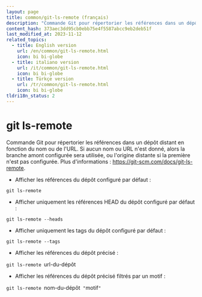 ```yaml
---
layout: page
title: common/git-ls-remote (français)
description: "Commande Git pour répertorier les références dans un dépôt distant en fonction du nom ou de l'URL."
content_hash: 373aec3dd95cb0ebb75e4f5587abcc9eb2deb51f
last_modified_at: 2023-11-12
related_topics:
  - title: English version
    url: /en/common/git-ls-remote.html
    icon: bi bi-globe
  - title: italiano version
    url: /it/common/git-ls-remote.html
    icon: bi bi-globe
  - title: Türkçe version
    url: /tr/common/git-ls-remote.html
    icon: bi bi-globe
tldri18n_status: 2
---
```

# git ls-remote

Commande Git pour répertorier les références dans un dépôt distant en fonction du nom ou de l'URL.
Si aucun nom ou URL n'est donné, alors la branche amont configurée sera utilisée, ou l'origine distante si la première n'est pas configurée.
Plus d'informations : <https://git-scm.com/docs/git-ls-remote>.

- Afficher les références du dépôt configuré par défaut :

`git ls-remote`

- Afficher uniquement les références HEAD du dépôt configuré par défaut :

`git ls-remote --heads`

- Afficher uniquement les tags du dépôt configuré par défaut :

`git ls-remote --tags`

- Afficher les références du dépôt précisé :

`git ls-remote `<span class="tldr-var badge badge-pill bg-dark-lm bg-white-dm text-white-lm text-dark-dm font-weight-bold">url-du-dépôt</span>

- Afficher les références du dépôt précisé filtrés par un motif :

`git ls-remote `<span class="tldr-var badge badge-pill bg-dark-lm bg-white-dm text-white-lm text-dark-dm font-weight-bold">nom-du-dépôt</span>` "`<span class="tldr-var badge badge-pill bg-dark-lm bg-white-dm text-white-lm text-dark-dm font-weight-bold">motif</span>`"`
